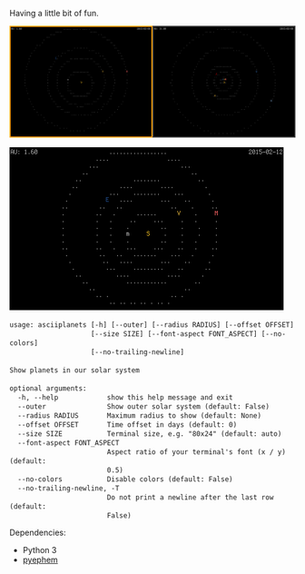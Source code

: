 Having a little bit of fun.

![asciiplanets](/asciiplanets.png?raw=true)

![asciiplanets animated](/asciiplanets-animated.gif?raw=true)

    usage: asciiplanets [-h] [--outer] [--radius RADIUS] [--offset OFFSET]
                        [--size SIZE] [--font-aspect FONT_ASPECT] [--no-colors]
                        [--no-trailing-newline]
    
    Show planets in our solar system
    
    optional arguments:
      -h, --help            show this help message and exit
      --outer               Show outer solar system (default: False)
      --radius RADIUS       Maximum radius to show (default: None)
      --offset OFFSET       Time offset in days (default: 0)
      --size SIZE           Terminal size, e.g. "80x24" (default: auto)
      --font-aspect FONT_ASPECT
                            Aspect ratio of your terminal's font (x / y) (default:
                            0.5)
      --no-colors           Disable colors (default: False)
      --no-trailing-newline, -T
                            Do not print a newline after the last row (default:
                            False)

Dependencies:

*  Python 3
*  [pyephem](http://rhodesmill.org/pyephem/)

